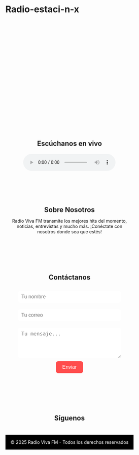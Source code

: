 # Radio-estaci-n-x
<!DOCTYPE html>
<html lang="es">
<head>
  <meta charset="UTF-8" />
  <meta name="viewport" content="width=device-width, initial-scale=1.0" />
  <title>Radio Online</title>
  <link rel="stylesheet" href="https://cdnjs.cloudflare.com/ajax/libs/font-awesome/6.4.0/css/all.min.css" />
  <style>
    * {
      box-sizing: border-box;
      margin: 0;
      padding: 0;
    }

    body {
      font-family: 'Segoe UI', sans-serif;
      background: linear-gradient(to right, #000428, #004e92);
      color: white;
      scroll-behavior: smooth;
    }

    header {
      text-align: center;
      padding: 40px 20px;
      background-color: #111;
      animation: fadeIn 2s ease-in-out;
    }

    header h1 {
      font-size: 3rem;
      margin-bottom: 10px;
    }

    header p {
      font-size: 1.2rem;
    }

    .player {
      text-align: center;
      padding: 40px 20px;
    }

    audio {
      width: 80%;
      max-width: 400px;
      margin-top: 20px;
    }

    .about, .contact, .social {
      padding: 40px 20px;
      text-align: center;
    }

    form {
      max-width: 500px;
      margin: 0 auto;
      background: rgba(255,255,255,0.1);
      padding: 20px;
      border-radius: 12px;
    }

    input, textarea {
      width: 100%;
      padding: 10px;
      margin: 10px 0;
      border: none;
      border-radius: 8px;
      font-size: 1rem;
    }

    button {
      background-color: #ff4d4d;
      color: white;
      border: none;
      padding: 10px 20px;
      border-radius: 8px;
      cursor: pointer;
      font-size: 1rem;
    }

    button:hover {
      background-color: #cc0000;
    }

    .social-icons a {
      color: #fff;
      margin: 0 10px;
      font-size: 2rem;
      transition: transform 0.3s ease;
    }

    .social-icons a:hover {
      transform: scale(1.2);
      color: #ff4d4d;
    }

    footer {
      background-color: #000;
      color: white;
      text-align: center;
      padding: 15px;
    }

    @keyframes fadeIn {
      from { opacity: 0; }
      to { opacity: 1; }
    }
  </style>
</head>
<body>

  <header>
    <h1>Radio Viva FM</h1>
    <p>La mejor música en vivo, 24/7</p>
  </header>

  <section class="player">
    <h2>Escúchanos en vivo</h2>
    <audio controls autoplay>
      <source src="https://example.com/stream.mp3" type="audio/mpeg" />
      Tu navegador no soporta el reproductor de audio.
    </audio>
  </section>

  <section class="about">
    <h2>Sobre Nosotros</h2>
    <p>Radio Viva FM transmite los mejores hits del momento, noticias, entrevistas y mucho más. ¡Conéctate con nosotros donde sea que estés!</p>
  </section>

  <section class="contact">
    <h2>Contáctanos</h2>
    <form>
      <input type="text" placeholder="Tu nombre" required />
      <input type="email" placeholder="Tu correo" required />
      <textarea rows="4" placeholder="Tu mensaje..." required></textarea>
      <button type="submit">Enviar</button>
    </form>
  </section>

  <section class="social">
    <h2>Síguenos</h2>
    <div class="social-icons">
      <a href="#"><i class="fab fa-facebook-square"></i></a>
      <a href="#"><i class="fab fa-instagram"></i></a>
      <a href="#"><i class="fab fa-twitter-square"></i></a>
      <a href="#"><i class="fab fa-youtube"></i></a>
    </div>
  </section>

  <footer>
    &copy; 2025 Radio Viva FM - Todos los derechos reservados
  </footer>

</body>
</html>
